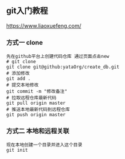 ## git入门教程
https://www.liaoxuefeng.com/
### 方式一 clone
```
先在github平台上创建代码仓库 通过页面点击new
# git clone
git clone git@github:yataOrg/create_db.git
# 添加修改
git add .
# 提交本地修改
git commit -m "修改备注"
# 拉取远程仓库最新代码
git pull origin master
# 推送本地最新代码到远程仓库
git push origin master
```


### 方式二 本地和远程关联
```
现在本地创建一个目录并进入这个目录
git init

```